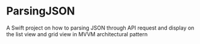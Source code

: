 # ParsingJSON
A Swift project on how to parsing JSON through API request and display on the list view and grid view in MVVM architectural pattern
